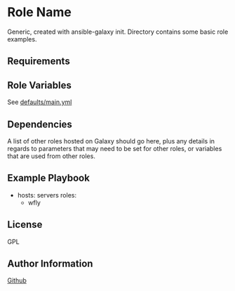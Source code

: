 Role Name
=========

Generic, created with ansible-galaxy init.  Directory contains some basic role examples.

Requirements
------------


Role Variables
--------------

See [defaults/main.yml](defaults/main.yml)

Dependencies
------------

A list of other roles hosted on Galaxy should go here, plus any details in regards to parameters that may need to be set for other roles, or variables that are used from other roles.

Example Playbook
----------------


- hosts: servers
  roles:
    - wfly

License
-------

GPL

Author Information
------------------
[Github](https://github.com/rwowensv2)
